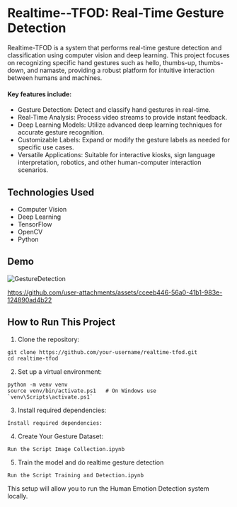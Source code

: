 # Realtime--TFOD: Real-Time Gesture Detection
  
Realtime-TFOD is a system that performs real-time gesture detection and classification using computer vision and deep learning. This project focuses on recognizing specific hand gestures such as hello, thumbs-up, thumbs-down, and namaste, providing a robust platform for intuitive interaction between humans and machines.

#### Key features include:

- Gesture Detection: Detect and classify hand gestures in real-time.
- Real-Time Analysis: Process video streams to provide instant feedback.
- Deep Learning Models: Utilize advanced deep learning techniques for accurate gesture recognition.
- Customizable Labels: Expand or modify the gesture labels as needed for specific use cases.
- Versatile Applications: Suitable for interactive kiosks, sign language interpretation, robotics, and other human-computer interaction scenarios.

## Technologies Used
- Computer Vision
- Deep Learning
- TensorFlow
- OpenCV
- Python

## Demo

![GestureDetection](https://github.com/user-attachments/assets/c77bfeff-aab2-4ea0-a9cc-7fd940061309)


https://github.com/user-attachments/assets/cceeb446-56a0-41b1-983e-124890ad4b22


## How to Run This Project

1. Clone the repository:
```
git clone https://github.com/your-username/realtime-tfod.git
cd realtime-tfod
```
2. Set up a virtual environment:
```
python -m venv venv
source venv/bin/activate.ps1   # On Windows use `venv\Scripts\activate.ps1`
```
3. Install required dependencies:
```
Install required dependencies:
```
4. Create Your Gesture Dataset:
```
Run the Script Image Collection.ipynb
```
5. Train the model and do realtime gesture detection
```
Run the Script Training and Detection.ipynb
```

This setup will allow you to run the Human Emotion Detection system locally.
